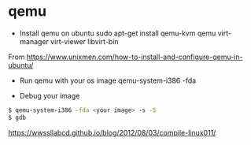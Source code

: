 # qemu

- Install qemu on ubuntu
sudo apt-get install qemu-kvm qemu virt-manager virt-viewer libvirt-bin

From <https://www.unixmen.com/how-to-install-and-configure-qemu-in-ubuntu/> 


- Run qemu with your os image
qemu-system-i386 -fda <your image> 

- Debug your image  
```sh
$ qemu-system-i386 -fda <your image> -s -S
$ gdb
``` 

https://wwssllabcd.github.io/blog/2012/08/03/compile-linux011/
